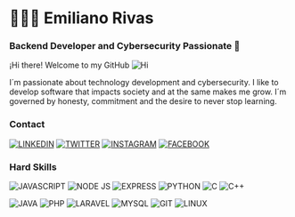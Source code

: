 # 👨🏽‍💻 Emiliano Rivas
### Backend Developer and Cybersecurity Passionate 👾

¡Hi there! Welcome to my GitHub ![Hi](https://user-images.githubusercontent.com/44332756/161871734-9372b870-8190-4af2-9581-85f31e8f8335.gif)


I´m passionate about technology development and cybersecurity. I like to develop software that impacts society and at the same makes me grow. I´m governed by honesty, commitment and the desire to never stop learning.

### Contact
[![LINKEDIN](https://img.shields.io/badge/LinkedIn-0077B5?style=for-the-badge&logo=linkedin&logoColor=white)](https://www.linkedin.com/in/emilianorivasmx/) [![TWITTER](https://img.shields.io/badge/Twitter-1DA1F2?style=for-the-badge&logo=twitter&logoColor=white)](https://twitter.com/EmilianoRivasMX) 
[![INSTAGRAM](https://img.shields.io/badge/Instagram-E4405F?style=for-the-badge&logo=instagram&logoColor=white)](https://instagram.com/EmilianoRivasMX) 
[![FACEBOOK](https://img.shields.io/badge/Facebook-1877F2?style=for-the-badge&logo=facebook&logoColor=white)](https://www.facebook.com/EmilianoRivasMX)


### Hard Skills
![JAVASCRIPT](https://img.shields.io/badge/JavaScript-F7DF1E?style=for-the-badge&logo=javascript&logoColor=black) 
![NODE JS](https://img.shields.io/badge/Node.js-43853D?style=for-the-badge&logo=node.js&logoColor=white)
![EXPRESS](https://img.shields.io/badge/Express.js-404D59?style=for-the-badge)
![PYTHON](https://img.shields.io/badge/Python-14354C?style=for-the-badge&logo=python&logoColor=white)
![C](https://img.shields.io/badge/C-00599C?style=for-the-badge&logo=c&logoColor=white)
![C++](https://img.shields.io/badge/C%2B%2B-00599C?style=for-the-badge&logo=c%2B%2B&logoColor=white)

![JAVA](https://img.shields.io/badge/Java-ED8B00?style=for-the-badge&logo=java&logoColor=white)
![PHP](https://img.shields.io/badge/PHP-777BB4?style=for-the-badge&logo=php&logoColor=white)
![LARAVEL](https://img.shields.io/badge/Laravel-FF2D20?style=for-the-badge&logo=laravel&logoColor=white)
![MYSQL](https://img.shields.io/badge/MySQL-00000F?style=for-the-badge&logo=mysql&logoColor=white)
![GIT](https://img.shields.io/badge/Git-E34F26?style=for-the-badge&logo=git&logoColor=white)
![LINUX](https://img.shields.io/badge/Linux-E34F26?style=for-the-badge&logo=linux&logoColor=black)
